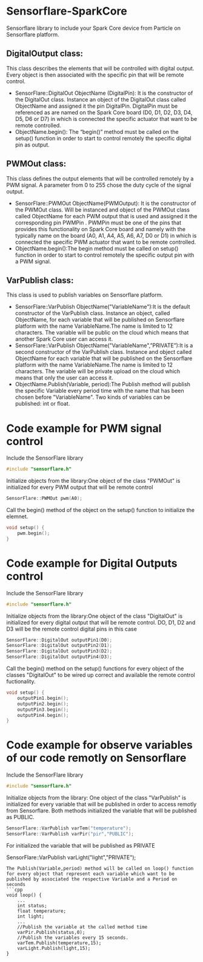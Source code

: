 # Sensorflare-SparkCore

Sensorflare library to include your Spark Core device from Particle on Sensorflare platform.

DigitalOutput class:
--
This class describes the elements that will be controlled with digital output.  Every object is then associated with the specific pin that will be remote control.

-   SensorFlare::DigitalOut ObjectName (DigitalPin): It is the constructor of the DigitalOut class. Instance an object of the DigitalOut class called ObjectName and assigned it the pin DigitalPin. DigitalPin must be referenced as are named on the Spark Core board (D0, D1, D2, D3, D4, D5, D6 or D7) in which is connected the specific actuator that want to be remote controlled.
-   ObjectName.begin(): The “begin()” method must be called on the setup() function in order to start to control remotely the specific digital pin as output.

PWMOut class:
--
This class defines the output elements that will be controlled remotely by a PWM signal. A parameter from 0 to 255 chose the duty cycle of the signal output.

-   SensorFlare::PWMOut ObjectName(PWMOutput): It is the constructor of the PWMOut class. Will be instanced and object of the PWMOut class called ObjectName for each PWM output that is used and assigned it the corresponding pin PWMPin . PWMPin must be one of the pins that provides this functionality on Spark Core board and namely with the typically name on the board (A0, A1, A4, A5, A6, A7, D0 or D1) in which is connected the specific PWM actuator that want to be remote controlled.    
-   ObjectName.begin():The begin method must be called on setup() function in order to start to control remotely the specific output pin with a PWM signal.

VarPublish class: 
--
This class is used to publish variables on Sensorflare platform.

-   SensorFlare::VarPublish ObjectName("VariableName"):It is the default constructor of the VarPublish class. Instance an object, called ObjectName, for each variable that will be published on Sensorflare platform with the name VariableName.The name is limited to 12 characters. The variable will be public on the cloud which means that another Spark Core user can access it.
-   SensorFlare::VarPublish ObjectName("VariableName",”PRIVATE”):It is a second constructor of the VarPublish class. Instance and object called ObjectName for each variable that will be published on the Sensorflare platform with the name VariableName.The name is limited to 12 characters. The variable will be private upload on the cloud which means that only the user can access it.
-   ObjectName.Publish(Variable, period):The Publish method will publish the specific Variable every period time with the name that has been chosen before "VariableName". Two kinds of variables can be published: int or float.

# Code example for PWM signal control
Include the SensorFlare library 
```cpp
#include "sensorflare.h"
```
Initialize objects from the library:One object of the class "PWMOut" is initialized for 
every PWM output that will be remote control
```cpp
SensorFlare::PWMOut pwm(A0);
```
Call the begin() method of the object on the setup() function to initialize the elemnet.
```cpp
void setup() {
    pwm.begin();
}
```

# Code example for Digital Outputs control

Include the SensorFlare library 
```cpp
#include "sensorflare.h"
```
Initialize objects from the library:One object of the class "DigitalOut" is initialized for every digital output that will be remote control. DO, D1, D2 and D3 will be the remote control digital pins in this case
```cpp
SensorFlare::DigitalOut outputPin1(D0);
SensorFlare::DigitalOut outputPin2(D1);
SensorFlare::DigitalOut outputPin3(D2);
SensorFlare::DigitalOut outputPin4(D3);
```
Call the begin() method on the setup() functions for every object of the classes "DigitalOut" to be wired up correct and available the remote control fuctionality.
```cpp
void setup() {
    outputPin1.begin();
    outputPin2.begin();
    outputPin3.begin();
    outputPin4.begin();
}
```

# Code example for observe variables of our code remotly on Sensorflare
Include the SensorFlare library 
```cpp
#include "sensorflare.h"
```
Initialize objects from the library: One object of the class "VarPublish" is initialized for every variable
that will be published in order to access remotly from Sensorflare. Both methods initialized the variable that 
will be published as PUBLIC. 
```cpp
SensorFlare::VarPublish varTem("temperature");
SensorFlare::VarPublish varPir("pir","PUBLIC");
```
For initialized the variable that will be published as PRIVATE

SensorFlare::VarPublish varLight("light","PRIVATE");
```
The Publish(Variable,period) method will be called on loop() function for every object that represent each variable which want to be published by associated the respective Variable and a Period on seconds 
```cpp
void loop() {
    ...
    int status;
    float temperature;
    int light;
    ...
    //Publish the variable at the called method time
    varPir.Publish(status,0); 
    //Publish the variables every 15 seconds.
    varTem.Publish(temperature,15);
    varLight.Publish(light,15);
}
```
